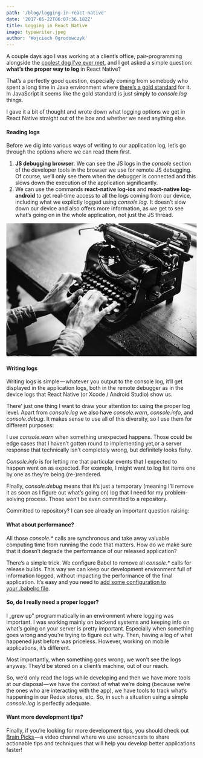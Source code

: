 ```yaml
---
path: '/blog/logging-in-react-native'
date: '2017-05-22T06:07:36.182Z'
title: Logging in React Native
image: typewriter.jpeg
author: 'Wojciech Ogrodowczyk'
---
```


A couple days ago I was working at a client’s office, pair-programming alongside the [coolest dog I’ve ever met](https://twitter.com/beppocalypse), and I got asked a simple question: **what’s the proper way to log** in React Native?

That’s a perfectly good question, especially coming from somebody who spent a long time in Java environment where [there’s a gold standard](https://logging.apache.org/log4j/) for it. In JavaScript it seems like the gold standard is just simply to _console.log_ things.

I gave it a bit of thought and wrote down what logging options we get in React Native straight out of the box and whether we need anything else.

#### Reading logs

Before we dig into various ways of writing to our application log, let’s go through the options where we can read them first.

1.  **JS debugging browser**. We can see the JS logs in the _console_ section of the developer tools in the browser we use for remote JS debugging. Of course, we’ll only see them when the debugger is connected and this slows down the execution of the application significantly.
2.  We can use the commands **react-native log-ios** and **react-native log-android** to get real-time access to all the logs coming from our device, including what we explictly logged using _console.log_. It doesn’t slow down our device and also offers more information, as we get to see what’s going on in the whole application, not just the JS thread.

![Logging techniques are older than computers.](typewriter.jpeg)

#### Writing logs

Writing logs is simple — whatever you output to the console log, it’ll get displayed in the application logs, both in the remote debugger as in the device logs that React Native (or Xcode / Android Studio) show us.

There’ just one thing I want to draw your attention to: using the proper log level. Apart from _console.log_ we also have _console.warn_, _console.info_, and _console.debug_. It makes sense to use all of this diversity, so I use them for different purposes:

I use _console.warn_ when something unexpected happens. Those could be edge cases that I haven’t gotten round to implementing yet,or a server response that technically isn’t completely wrong, but definitely looks fishy.

_Console.info_ is for letting me that particular events that I expected to happen went on as expected. For example, I might want to log list items one by one as they’re being (re-)rendered.

Finally, _console.debug_ means that it’s just a temporary (meaning I’ll remove it as soon as I figure out what’s going on) log that I need for my problem-solving process. Those won’t be even committed to a repository.

Committed to repository? I can see already an important question raising:

#### What about performance?

All those _console.\*_ calls are synchronous and take away valuable computing time from running the code that matters. How do we make sure that it doesn’t degrade the performance of our released application?

There’s a simple trick. We configure Babel to remove all _console.\*_ calls for release builds. This way we can keep our development environment full of information logged, without impacting the performance of the final application. It’s easy and you need to [add some configuration to your .babelrc file](https://gist.github.com/sharnik/eede0a1fc0bfd44bb40c7b444db8d549).

#### So, do I really need a proper logger?

I „grew up” programmatically in an environment where logging was important. I was working mainly on backend systems and keeping info on what’s going on your server is pretty important. Especially when something goes wrong and you’re trying to figure out why. Then, having a log of what happened just before was priceless. However, working on mobile applications, it’s different.

Most importantly, when something goes wrong, we won’t see the logs anyway. They’d be stored on a client’s machine, out of our reach.

So, we’d only read the logs while developing and then we have more tools at our disposal — we have the context of what we’re doing (because we’re the ones who are interacting with the app), we have tools to track what’s happening in our Redux stores, etc. So, in such a situation using a simple _console.log_ is perfectly adequate.

#### Want more development tips?

Finally, if you’re looking for more development tips, you should check out [Brain Picks ](http://brains.zone/brain-picks)— a video channel where we use screencasts to share actionable tips and techniques that will help you develop better applications faster!
